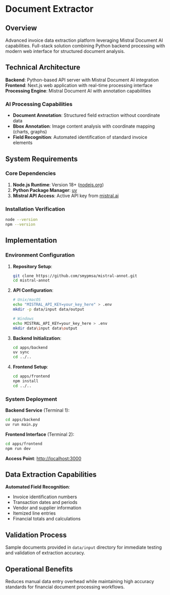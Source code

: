 # Document Extractor

## Overview

Advanced invoice data extraction platform leveraging Mistral Document AI capabilities. Full-stack solution combining Python backend processing with modern web interface for structured document analysis.

## Technical Architecture

**Backend**: Python-based API server with Mistral Document AI integration  
**Frontend**: Next.js web application with real-time processing interface  
**Processing Engine**: Mistral Document AI with annotation capabilities

### AI Processing Capabilities
- **Document Annotation**: Structured field extraction without coordinate data
- **Bbox Annotation**: Image content analysis with coordinate mapping (charts, graphs)
- **Field Recognition**: Automated identification of standard invoice elements

## System Requirements

### Core Dependencies
1. **Node.js Runtime**: Version 18+ ([nodejs.org](https://nodejs.org/))
2. **Python Package Manager**: [uv](https://docs.astral.sh/uv/getting-started/installation/)
3. **Mistral API Access**: Active API key from [mistral.ai](https://mistral.ai)

### Installation Verification
```bash
node --version
npm --version
```

## Implementation

### Environment Configuration
1. **Repository Setup**:
   ```bash
   git clone https://github.com/smypmsa/mistral-annot.git
   cd mistral-annot
   ```

2. **API Configuration**:
   ```bash
   # Unix/macOS
   echo "MISTRAL_API_KEY=your_key_here" > .env
   mkdir -p data/input data/output

   # Windows
   echo MISTRAL_API_KEY=your_key_here > .env
   mkdir data\input data\output
   ```

3. **Backend Initialization**:
   ```bash
   cd apps/backend
   uv sync
   cd ../..
   ```

4. **Frontend Setup**:
   ```bash
   cd apps/frontend
   npm install
   cd ../..
   ```

### System Deployment

**Backend Service** (Terminal 1):
```bash
cd apps/backend
uv run main.py
```

**Frontend Interface** (Terminal 2):
```bash
cd apps/frontend
npm run dev
```

**Access Point**: [http://localhost:3000](http://localhost:3000)

## Data Extraction Capabilities

**Automated Field Recognition**:
- Invoice identification numbers
- Transaction dates and periods  
- Vendor and supplier information
- Itemized line entries
- Financial totals and calculations

## Validation Process

Sample documents provided in `data/input` directory for immediate testing and validation of extraction accuracy.

## Operational Benefits

Reduces manual data entry overhead while maintaining high accuracy standards for financial document processing workflows.
